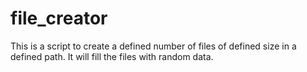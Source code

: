 # file_creator
This is a script to create a defined number of files of defined size in a defined path.
It will fill the files with random data.
